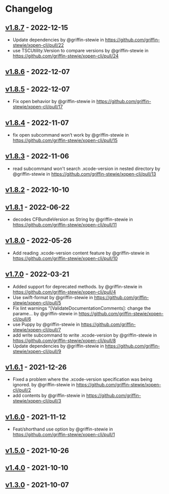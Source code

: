 # Changelog

## [v1.8.7](https://github.com/griffin-stewie/xopen-cli/compare/v1.8.6...v1.8.7) - 2022-12-15
- Update dependencies by @griffin-stewie in https://github.com/griffin-stewie/xopen-cli/pull/22
- use TSCUtility.Version to compare versions by @griffin-stewie in https://github.com/griffin-stewie/xopen-cli/pull/24

## [v1.8.6](https://github.com/griffin-stewie/xopen-cli/compare/v1.8.5...v1.8.6) - 2022-12-07

## [v1.8.5](https://github.com/griffin-stewie/xopen-cli/compare/v1.8.4...v1.8.5) - 2022-12-07
- Fix open behavior  by @griffin-stewie in https://github.com/griffin-stewie/xopen-cli/pull/17

## [v1.8.4](https://github.com/griffin-stewie/xopen-cli/compare/v1.8.3...v1.8.4) - 2022-11-07
- fix open subcommand won’t work by @griffin-stewie in https://github.com/griffin-stewie/xopen-cli/pull/15

## [v1.8.3](https://github.com/griffin-stewie/xopen-cli/compare/v1.8.2...v1.8.3) - 2022-11-06
- read subcommand won't search .xcode-version in nested directory by @griffin-stewie in https://github.com/griffin-stewie/xopen-cli/pull/13

## [v1.8.2](https://github.com/griffin-stewie/xopen-cli/compare/v1.8.1...v1.8.2) - 2022-10-10

## [v1.8.1](https://github.com/griffin-stewie/xopen-cli/compare/v1.8.0...v1.8.1) - 2022-06-22
- decodes CFBundleVersion as String by @griffin-stewie in https://github.com/griffin-stewie/xopen-cli/pull/11

## [v1.8.0](https://github.com/griffin-stewie/xopen-cli/compare/v1.7.0...v1.8.0) - 2022-05-26
- Add reading .xcode-version content feature by @griffin-stewie in https://github.com/griffin-stewie/xopen-cli/pull/10

## [v1.7.0](https://github.com/griffin-stewie/xopen-cli/compare/v1.6.1...v1.7.0) - 2022-03-21
- Added support for deprecated methods. by @griffin-stewie in https://github.com/griffin-stewie/xopen-cli/pull/4
- Use swift-format by @griffin-stewie in https://github.com/griffin-stewie/xopen-cli/pull/5
- Fix lint warnings "[ValidateDocumentationComments]: change the parame… by @griffin-stewie in https://github.com/griffin-stewie/xopen-cli/pull/6
- use Puppy by @griffin-stewie in https://github.com/griffin-stewie/xopen-cli/pull/7
- add write subcommand to write .xcode-version by @griffin-stewie in https://github.com/griffin-stewie/xopen-cli/pull/8
- Update dependencies by @griffin-stewie in https://github.com/griffin-stewie/xopen-cli/pull/9

## [v1.6.1](https://github.com/griffin-stewie/xopen-cli/compare/v1.6.0...v1.6.1) - 2021-12-26
- Fixed a problem where the .xcode-version specification was being ignored. by @griffin-stewie in https://github.com/griffin-stewie/xopen-cli/pull/2
- add contents by @griffin-stewie in https://github.com/griffin-stewie/xopen-cli/pull/3

## [v1.6.0](https://github.com/griffin-stewie/xopen-cli/compare/v1.5.0...v1.6.0) - 2021-11-12
- Feat/shorthand use option by @griffin-stewie in https://github.com/griffin-stewie/xopen-cli/pull/1

## [v1.5.0](https://github.com/griffin-stewie/xopen-cli/compare/v1.4.0...v1.5.0) - 2021-10-26

## [v1.4.0](https://github.com/griffin-stewie/xopen-cli/compare/v1.3.0...v1.4.0) - 2021-10-10

## [v1.3.0](https://github.com/griffin-stewie/xopen-cli/commits/v1.3.0) - 2021-10-07

